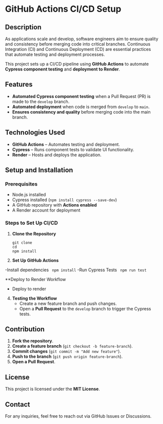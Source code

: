 # GitHub Actions CI/CD Setup

## Description
As applications scale and develop, software engineers aim to ensure quality and consistency before merging code into critical branches. Continuous Integration (CI) and Continuous Deployment (CD) are essential practices that automate testing and deployment processes. 

This project sets up a CI/CD pipeline using **GitHub Actions** to automate **Cypress component testing** and **deployment to Render**.

## Features
- **Automated Cypress component testing** when a Pull Request (PR) is made to the `develop` branch.
- **Automated deployment** when code is merged from `develop` to `main`.
- **Ensures consistency and quality** before merging code into the main branch.

## Technologies Used
- **GitHub Actions** – Automates testing and deployment.
- **Cypress** – Runs component tests to validate UI functionality.
- **Render** – Hosts and deploys the application.

## Setup and Installation
### Prerequisites
- Node.js installed
- Cypress installed (`npm install cypress --save-dev`)
- A GitHub repository with **Actions enabled**
- A Render account for deployment

### Steps to Set Up CI/CD
1. **Clone the Repository**
   ```
   git clone 
   cd 
   npm install
   ```

2. **Set Up GitHub Actions**

  -Install dependencies
          ``` npm install```
  -Run Cypress Tests
           ``` npm run test```

   **Deploy to Render Workflow 
   
   - Deploy to render


4. **Testing the Workflow**
   - Create a new feature branch and push changes.
   - Open a **Pull Request** to the `develop` branch to trigger the Cypress tests.


## Contribution
1. **Fork the repository**.
2. **Create a feature branch** (`git checkout -b feature-branch`).
3. **Commit changes** (`git commit -m "Add new feature"`).
4. **Push to the branch** (`git push origin feature-branch`).
5. **Open a Pull Request**.

## License
This project is licensed under the **MIT License**.

## Contact
For any inquiries, feel free to reach out via GitHub Issues or Discussions.

